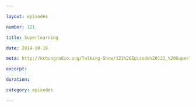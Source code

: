 ```yaml
---

layout: episodes

number: 121

title: Superlearning

date: 2014-10-16

meta: http://kchungradio.org/Talking-Show/121%20Episode%20121_%20Superlearning.mp3

excerpt:

duration:

category: episodes

---
```

